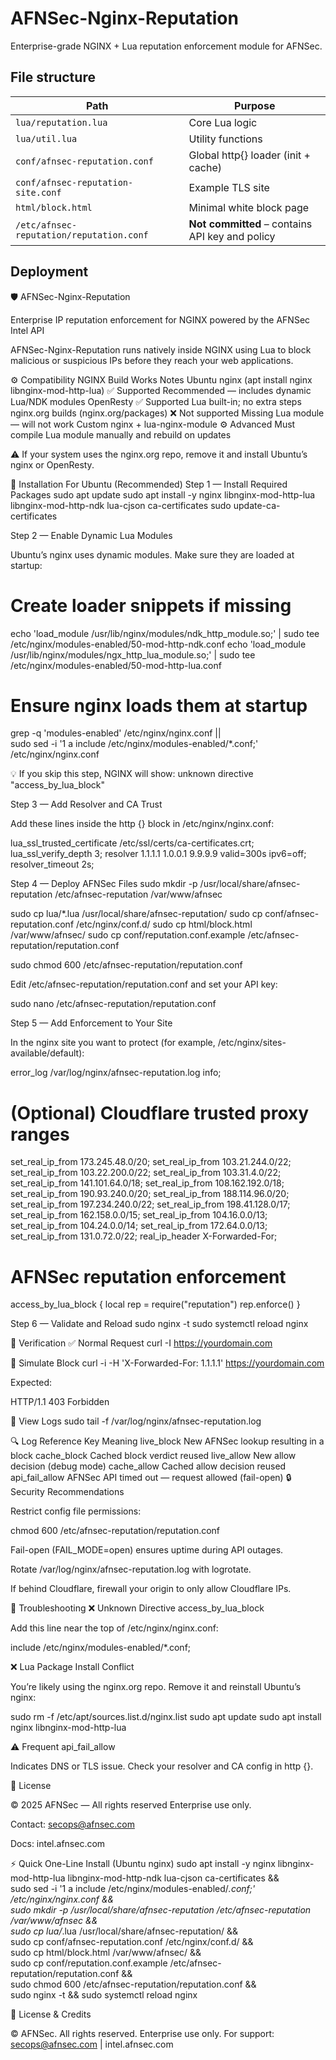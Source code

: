 # AFNSec-Nginx-Reputation

Enterprise-grade NGINX + Lua reputation enforcement module for AFNSec.

## File structure

| Path | Purpose |
|------|----------|
| `lua/reputation.lua` | Core Lua logic |
| `lua/util.lua` | Utility functions |
| `conf/afnsec-reputation.conf` | Global http{} loader (init + cache) |
| `conf/afnsec-reputation-site.conf` | Example TLS site |
| `html/block.html` | Minimal white block page |
| `/etc/afnsec-reputation/reputation.conf` | **Not committed** – contains API key and policy |

## Deployment

🛡️ AFNSec-Nginx-Reputation

Enterprise IP reputation enforcement for NGINX powered by the AFNSec Intel API

AFNSec-Nginx-Reputation runs natively inside NGINX using Lua to block malicious or suspicious IPs before they reach your web applications.

⚙️ Compatibility
NGINX Build	Works	Notes
Ubuntu nginx (apt install nginx libnginx-mod-http-lua)	✅ Supported	Recommended — includes dynamic Lua/NDK modules
OpenResty	✅ Supported	Lua built-in; no extra steps
nginx.org builds (nginx.org/packages)	❌ Not supported	Missing Lua module — will not work
Custom nginx + lua-nginx-module	⚙️ Advanced	Must compile Lua module manually and rebuild on updates

⚠️ If your system uses the nginx.org repo, remove it and install Ubuntu’s nginx or OpenResty.

🧩 Installation
For Ubuntu (Recommended)
Step 1 — Install Required Packages
sudo apt update
sudo apt install -y nginx libnginx-mod-http-lua libnginx-mod-http-ndk lua-cjson ca-certificates
sudo update-ca-certificates

Step 2 — Enable Dynamic Lua Modules

Ubuntu’s nginx uses dynamic modules.
Make sure they are loaded at startup:

# Create loader snippets if missing
echo 'load_module /usr/lib/nginx/modules/ndk_http_module.so;' | sudo tee /etc/nginx/modules-enabled/50-mod-http-ndk.conf
echo 'load_module /usr/lib/nginx/modules/ngx_http_lua_module.so;' | sudo tee /etc/nginx/modules-enabled/50-mod-http-lua.conf

# Ensure nginx loads them at startup
grep -q 'modules-enabled' /etc/nginx/nginx.conf || \
sudo sed -i '1 a include /etc/nginx/modules-enabled/*.conf;' /etc/nginx/nginx.conf


💡 If you skip this step, NGINX will show:
unknown directive "access_by_lua_block"

Step 3 — Add Resolver and CA Trust

Add these lines inside the http {} block in /etc/nginx/nginx.conf:

lua_ssl_trusted_certificate /etc/ssl/certs/ca-certificates.crt;
lua_ssl_verify_depth 3;
resolver 1.1.1.1 1.0.0.1 9.9.9.9 valid=300s ipv6=off;
resolver_timeout 2s;

Step 4 — Deploy AFNSec Files
sudo mkdir -p /usr/local/share/afnsec-reputation /etc/afnsec-reputation /var/www/afnsec

sudo cp lua/*.lua /usr/local/share/afnsec-reputation/
sudo cp conf/afnsec-reputation.conf /etc/nginx/conf.d/
sudo cp html/block.html /var/www/afnsec/
sudo cp conf/reputation.conf.example /etc/afnsec-reputation/reputation.conf

sudo chmod 600 /etc/afnsec-reputation/reputation.conf


Edit /etc/afnsec-reputation/reputation.conf and set your API key:

sudo nano /etc/afnsec-reputation/reputation.conf

Step 5 — Add Enforcement to Your Site

In the nginx site you want to protect (for example, /etc/nginx/sites-available/default):

error_log /var/log/nginx/afnsec-reputation.log info;

# (Optional) Cloudflare trusted proxy ranges
set_real_ip_from 173.245.48.0/20;
set_real_ip_from 103.21.244.0/22;
set_real_ip_from 103.22.200.0/22;
set_real_ip_from 103.31.4.0/22;
set_real_ip_from 141.101.64.0/18;
set_real_ip_from 108.162.192.0/18;
set_real_ip_from 190.93.240.0/20;
set_real_ip_from 188.114.96.0/20;
set_real_ip_from 197.234.240.0/22;
set_real_ip_from 198.41.128.0/17;
set_real_ip_from 162.158.0.0/15;
set_real_ip_from 104.16.0.0/13;
set_real_ip_from 104.24.0.0/14;
set_real_ip_from 172.64.0.0/13;
set_real_ip_from 131.0.72.0/22;
real_ip_header X-Forwarded-For;

# AFNSec reputation enforcement
access_by_lua_block {
  local rep = require("reputation")
  rep.enforce()
}

Step 6 — Validate and Reload
sudo nginx -t
sudo systemctl reload nginx

🧪 Verification
✅ Normal Request
curl -I https://yourdomain.com

🚫 Simulate Block
curl -i -H 'X-Forwarded-For: 1.1.1.1' https://yourdomain.com


Expected:

HTTP/1.1 403 Forbidden

📜 View Logs
sudo tail -f /var/log/nginx/afnsec-reputation.log

🔍 Log Reference
Key	Meaning
live_block	New AFNSec lookup resulting in a block
cache_block	Cached block verdict reused
live_allow	New allow decision (debug mode)
cache_allow	Cached allow decision reused
api_fail_allow	AFNSec API timed out — request allowed (fail-open)
🔒 Security Recommendations

Restrict config file permissions:

chmod 600 /etc/afnsec-reputation/reputation.conf


Fail-open (FAIL_MODE=open) ensures uptime during API outages.

Rotate /var/log/nginx/afnsec-reputation.log with logrotate.

If behind Cloudflare, firewall your origin to only allow Cloudflare IPs.

🧰 Troubleshooting
❌ Unknown Directive access_by_lua_block

Add this line near the top of /etc/nginx/nginx.conf:

include /etc/nginx/modules-enabled/*.conf;

❌ Lua Package Install Conflict

You’re likely using the nginx.org repo.
Remove it and reinstall Ubuntu’s nginx:

sudo rm -f /etc/apt/sources.list.d/nginx.list
sudo apt update
sudo apt install nginx libnginx-mod-http-lua

⚠️ Frequent api_fail_allow

Indicates DNS or TLS issue.
Check your resolver and CA config in http {}.

📜 License

© 2025 AFNSec — All rights reserved
Enterprise use only.

Contact: secops@afnsec.com

Docs: intel.afnsec.com

⚡ Quick One-Line Install (Ubuntu nginx)
sudo apt install -y nginx libnginx-mod-http-lua libnginx-mod-http-ndk lua-cjson ca-certificates && \
sudo sed -i '1 a include /etc/nginx/modules-enabled/*.conf;' /etc/nginx/nginx.conf && \
sudo mkdir -p /usr/local/share/afnsec-reputation /etc/afnsec-reputation /var/www/afnsec && \
sudo cp lua/*.lua /usr/local/share/afnsec-reputation/ && \
sudo cp conf/afnsec-reputation.conf /etc/nginx/conf.d/ && \
sudo cp html/block.html /var/www/afnsec/ && \
sudo cp conf/reputation.conf.example /etc/afnsec-reputation/reputation.conf && \
sudo chmod 600 /etc/afnsec-reputation/reputation.conf && \
sudo nginx -t && sudo systemctl reload nginx


🧾 License & Credits

© AFNSec. All rights reserved.
Enterprise use only.
For support: secops@afnsec.com
 | intel.afnsec.com
